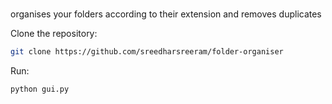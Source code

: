#

organises your folders according to their extension and removes duplicates

Clone the repository:
```sh
git clone https://github.com/sreedharsreeram/folder-organiser
```
Run:
```sh
python gui.py
```

